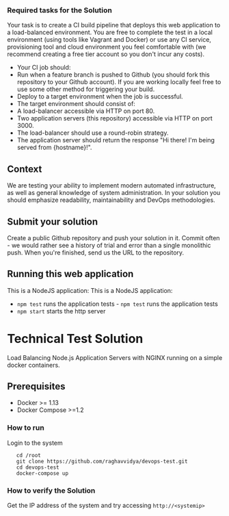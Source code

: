 
### Required tasks for the Solution

Your task is to create a CI build pipeline that deploys this web application to a load-balanced	
environment. You are free to complete the test in a local environment (using tools like Vagrant and	
Docker) or use any CI service, provisioning tool and cloud environment you feel comfortable with (we	
recommend creating a free tier account so you don't incur any costs).	

* Your CI job should:	
 * Run when a feature branch is pushed to Github (you should fork this repository to your Github account). If you are working locally feel free to use some other method for triggering your build.	
 * Deploy to a target environment when the job is successful.	
* The target environment should consist of:	
 * A load-balancer accessible via HTTP on port 80.	
 * Two application servers (this repository) accessible via HTTP on port 3000.	
* The load-balancer should use a round-robin strategy.	
* The application server should return the response "Hi there! I'm being served from {hostname}!".	

## Context	
We are testing your ability to implement modern automated infrastructure, as well as general knowledge of system administration. In your solution you should emphasize readability, maintainability and DevOps methodologies.	

## Submit your solution	
Create a public Github repository and push your solution in it. Commit often - we would rather see a history of trial and error than a single monolithic push. When you're finished, send us the URL to the repository.	

## Running this web application	
This is a NodeJS application:	This is a NodeJS application:

- `npm test` runs the application tests	- `npm test` runs the application tests
- `npm start` starts the http server


# Technical Test Solution
Load Balancing Node.js Application Servers with NGINX running on a simple docker containers.



## Prerequisites
* Docker >= 1.13
* Docker Compose >=1.2


### How to run

Login to the system

```   
   cd /root
   git clone https://github.com/raghavvidya/devops-test.git
   cd devops-test
   docker-compose up
```

### How to verify the Solution
Get the IP address of the system and try accessing `http://<systemip>`  

